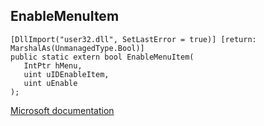## EnableMenuItem

```
[DllImport("user32.dll", SetLastError = true)] [return: MarshalAs(UnmanagedType.Bool)]
public static extern bool EnableMenuItem(
   IntPtr hMenu,
   uint uIDEnableItem,
   uint uEnable
);
```

[Microsoft documentation](https://docs.microsoft.com/en-us/windows/win32/api/winuser/nf-winuser-enablemenuitem)
